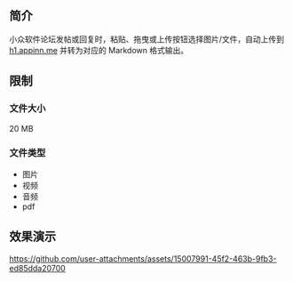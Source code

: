 ## 简介

小众软件论坛发帖或回复时，粘贴、拖曳或上传按钮选择图片/文件，自动上传到 [h1.appinn.me](https://h1.appinn.me/) 并转为对应的 Markdown 格式输出。

## 限制

### 文件大小

20 MB

### 文件类型

- 图片
- 视频
- 音频
- pdf

## 效果演示

https://github.com/user-attachments/assets/15007991-45f2-463b-9fb3-ed85dda20700